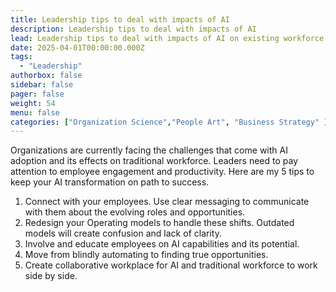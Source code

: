 ```yaml
---
title: Leadership tips to deal with impacts of AI 
description: Leadership tips to deal with impacts of AI 
lead: Leadership tips to deal with impacts of AI on existing workforce
date: 2025-04-01T00:00:00.000Z
tags:
  - "Leadership"
authorbox: false
sidebar: false
pager: false
weight: 54
menu: false
categories: ["Organization Science","People Art", "Business Strategy" ]
---
```


Organizations are currently facing the challenges that come with AI adoption and its effects on traditional workforce. Leaders need to pay attention to employee engagement and productivity. Here are my 5 tips to keep your AI transformation on path to success.

1. Connect with your employees. Use clear messaging to communicate with them about the evolving roles and opportunities. 
2. Redesign your Operating models to handle these shifts. Outdated models will create confusion and lack of clarity.
3. Involve and educate employees on AI capabilities and its potential. 
4. Move from blindly automating to finding true opportunities. 
5. Create collaborative workplace for AI and traditional workforce to work side by side.

